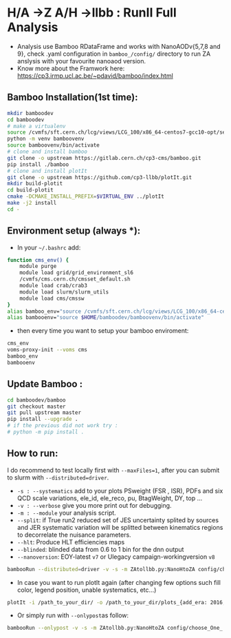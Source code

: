 # H/A ->Z A/H ->llbb : RunII Full Analysis
- Analysis use Bamboo RDataFrame and works with NanoAODv{5,7,8 and 9}, check .yaml configuration in `bamboo_/config/` directory to run ZA anslysis with your favourite nanoaod version. 
- Know more about the Framwork here: https://cp3.irmp.ucl.ac.be/~pdavid/bamboo/index.html

## Bamboo Installation(1st time):
```bash
mkdir bamboodev
cd bamboodev
# make a virtualenv
source /cvmfs/sft.cern.ch/lcg/views/LCG_100/x86_64-centos7-gcc10-opt/setup.sh
python -m venv bamboovenv
source bamboovenv/bin/activate
# clone and install bamboo
git clone -o upstream https://gitlab.cern.ch/cp3-cms/bamboo.git
pip install ./bamboo
# clone and install plotIt
git clone -o upstream https://github.com/cp3-llbb/plotIt.git
mkdir build-plotit
cd build-plotit
cmake -DCMAKE_INSTALL_PREFIX=$VIRTUAL_ENV ../plotIt
make -j2 install
cd -
```
## Environment setup (always *):
- In your ``~/.bashrc`` add:
```bash
function cms_env() {
    module purge
    module load grid/grid_environment_sl6
    /cvmfs/cms.cern.ch/cmsset_default.sh
    module load crab/crab3
    module load slurm/slurm_utils
    module load cms/cmssw
}
alias bamboo_env="source /cvmfs/sft.cern.ch/lcg/views/LCG_100/x86_64-centos7-gcc10-opt/setup.sh"
alias bambooenv="source $HOME/bamboodev/bamboovenv/bin/activate"
```
- then every time you want to setup your bamboo enviroment:
```bash
cms_env
voms-proxy-init --voms cms
bamboo_env
bambooenv
```
## Update Bamboo :
```bash
cd bamboodev/bamboo
git checkout master
git pull upstream master
pip install --upgrade . 
# if the previous did not work try : 
# python -m pip install .
```
## How to run:
I do recommend to test locally first with `--maxFiles=1`, after you can submit to slurm with `--distributed=driver`.
- ``-s : --systematics`` add to your plots PSweight (FSR , ISR), PDFs and six QCD scale variations, ele_id, ele_reco, pu, BtagWeight, DY, top ...
- ``-v : --verbose``     give you more print out for debugging. 
- ``-m : --module``      your analysis script.
- ``--split``: if True run2 reduced set of JES uncertainty splited by sources and JER systematic variation will be splitted between kinematics regions to decorrelate the nuisance parameters.
- ``--hlt``: Produce HLT efficiencies maps
- ``--blinded``: blinded data from 0.6 to 1 bin for the dnn output 
- ``--nanoversion``: EOY-latest ``v7`` or Ulegacy campaign-workingversion ``v8``
```bash
bambooRun --distributed=driver -v -s -m ZAtollbb.py:NanoHtoZA config/choose_One_.yml -o ~/path_to_your_Output_dir/
```
- In case you want to run plotIt again (after changing few options such fill color, legend position, unable systematics, etc...)
```bash
plotIt -i /path_to_your_dir/ -o /path_to_your_dir/plots_{add_era: 2016, 2017 or 2018} -y -e era /path_to_your_Output_dir/plots.yml
```
- Or simply run with ``--onlypost``as follow:
```bash
bambooRun --onlypost -v -s -m ZAtollbb.py:NanoHtoZA config/choose_One_.yml -o ~/path_to_your_Output_dir/
```
